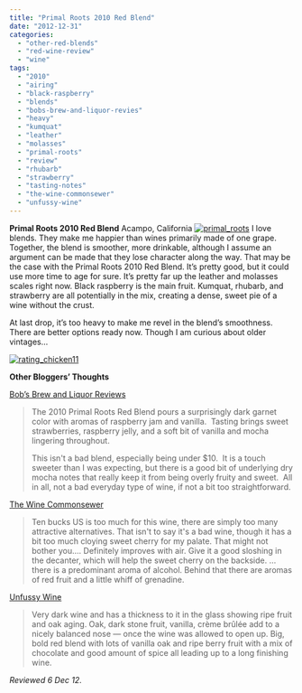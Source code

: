 ```yaml
---
title: "Primal Roots 2010 Red Blend"
date: "2012-12-31"
categories: 
  - "other-red-blends"
  - "red-wine-review"
  - "wine"
tags: 
  - "2010"
  - "airing"
  - "black-raspberry"
  - "blends"
  - "bobs-brew-and-liquor-revies"
  - "heavy"
  - "kumquat"
  - "leather"
  - "molasses"
  - "primal-roots"
  - "review"
  - "rhubarb"
  - "strawberry"
  - "tasting-notes"
  - "the-wine-commonsewer"
  - "unfussy-wine"
---
```


**Primal Roots 2010 Red Blend** Acampo, California [![](http://s3.amazonaws.com/thegourmez-wpmedia/2012/12/primal_roots.jpg "primal_roots")](http://s3.amazonaws.com/thegourmez-wpmedia/2012/12/primal_roots.jpg) I love blends. They make me happier than wines primarily made of one grape. Together, the blend is smoother, more drinkable, although I assume an argument can be made that they lose character along the way. That may be the case with the Primal Roots 2010 Red Blend. It’s pretty good, but it could use more time to age for sure. It’s pretty far up the leather and molasses scales right now. Black raspberry is the main fruit. Kumquat, rhubarb, and strawberry are all potentially in the mix, creating a dense, sweet pie of a wine without the crust.

At last drop, it’s too heavy to make me revel in the blend’s smoothness. There are better options ready now. Though I am curious about older vintages...

[![](http://s3.amazonaws.com/thegourmez-wpmedia/2009/02/rating_chicken11.gif "rating_chicken11")](http://s3.amazonaws.com/thegourmez-wpmedia/2009/02/rating_chicken11.gif)

**Other Bloggers’ Thoughts**

[Bob’s Brew and Liquor Reviews](http://www.bobsbrewandliquorreviews.com/2012/11/primal-roots-red-blend.html)

> The 2010 Primal Roots Red Blend pours a surprisingly dark garnet color with aromas of raspberry jam and vanilla.  Tasting brings sweet strawberries, raspberry jelly, and a soft bit of vanilla and mocha lingering throughout.
> 
> This isn't a bad blend, especially being under $10.  It is a touch sweeter than I was expecting, but there is a good bit of underlying dry mocha notes that really keep it from being overly fruity and sweet.  All in all, not a bad everyday type of wine, if not a bit too straightforward.

[The Wine Commonsewer](http://www.winecommonsewer.com/the_wine_commonsewer/2012/01/2010-primal-roots-red-blend.html)

> Ten bucks US is too much for this wine, there are simply too many attractive alternatives. That isn't to say it's a bad wine, though it has a bit too much cloying sweet cherry for my palate. That might not bother you…. Definitely improves with air. Give it a good sloshing in the decanter, which will help the sweet cherry on the backside. … there is a predominant aroma of alcohol. Behind that there are aromas of red fruit and a little whiff of grenadine.

[Unfussy Wine](http://www.unfussywine.com/2012/07/wine-review-2010-primal-roots-red-big.html)

> Very dark wine and has a thickness to it in the glass showing ripe fruit and oak aging. Oak, dark stone fruit, vanilla, crème brûlée add to a nicely balanced nose — once the wine was allowed to open up. Big, bold red blend with lots of vanilla oak and ripe berry fruit with a mix of chocolate and good amount of spice all leading up to a long finishing wine.

_Reviewed 6 Dec 12._
